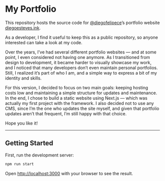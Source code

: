 # My Portfolio

This repository hosts the source code for [@diegofelipece](https://github.com/diegofelipece)’s portfolio website [diegoesteves.ink](https://diegoesteves.ink).

As a developer, I find it useful to keep this as a public repository, so anyone interested can take a look at my code.

Over the years, I’ve had several different portfolio websites — and at some point, I even considered not having one anymore. As I transitioned from design to development, it became harder to visually showcase my work, and I noticed that many developers don’t even maintain personal portfolios. Still, I realized it’s part of who I am, and a simple way to express a bit of my identity and skills.

For this version, I decided to focus on two main goals: keeping hosting costs low and maintaining a simple structure for updates and maintenance. In the end, I chose to build a static website using Next.js — which was actually my first project with the framework. I also decided not to use any CMS, since I’m the one who updates the site myself, and given that portfolio updates aren’t that frequent, I’m still happy with that choice.

Hope you like it!

---

## Getting Started

First, run the development server:

```bash
npm run start
```

Open [http://localhost:3000](http://localhost:3000) with your browser to see the result.